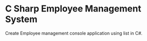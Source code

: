 # C Sharp Employee Management System

Create Employee management console application using list in C#.
